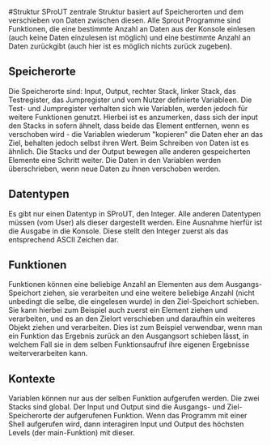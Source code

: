 #Struktur
SProUT zentrale Struktur basiert auf Speicherorten und dem verschieben von Daten zwischen diesen.
Alle Sprout Programme sind Funktionen, die eine bestimmte Anzahl an Daten aus der Konsole einlesen 
(auch keine Daten einzulesen ist möglich)
und eine bestimmte Anzahl an Daten zurückgibt
(auch hier ist es möglich nichts zurück zugeben).


## Speicherorte
Die Speicherorte sind: Input, Output, rechter Stack, linker Stack, das Testregister, das Jumpregister
und vom Nutzer definierte Variableen.
Die Test- und Jumpregister verhalten sich wie Variablen, werden jedoch für weitere Funktionen genutzt. 
Hierbei ist es anzumerken, dass sich der input den Stacks in sofern ähnelt, dass beide das Element entfernen, 
wenn es verschoben wird - die Variablen wiederum "kopieren" die Daten eher an das Ziel, 
behalten jedoch selbst ihren Wert. 
Beim Schreiben von Daten ist es ähnlich. 
Die Stacks und der Output bewegen alle anderen gespeicherten Elemente eine Schritt weiter. 
Die Daten in den Variablen werden überschrieben, wenn neue Daten zu ihnen verschoben werden.

## Datentypen
Es gibt nur einen Datentyp in SProUT, den Integer. Alle anderen Datentypen müssen (vom User) als dieser dargestellt werden.
Eine Ausnahme hierfür ist die Ausgabe in die Konsole. Diese stellt den Integer zuerst als das entsprechend ASCII Zeichen dar.

## Funktionen
Funktionen können eine beliebige Anzahl an Elementen aus dem Ausgangs-Speichort ziehen, sie verarbeiten
und eine weitere beliebige Anzahl (nicht unbedingt die selbe, die eingelesen wurde) in den Ziel-Speichort schieben.
Sie kann hierbei zum Beispiel auch zuerst ein Element ziehen und verarbeiten, und es an den Zielort verschieben und 
daraufhin ein weiteres Objekt ziehen und verarbeiten. Dies ist zum Beispiel verwendbar, wenn man ein Funktion 
das Ergebnis zurück an den Ausgangsort schieben lässt, in welchem Fall sie in dem selben Funktionsaufruf ihre eigenen 
Ergebnisse weiterverarbeiten kann.

## Kontexte
Variablen können nur aus der selben Funktion aufgerufen werden. Die zwei Stacks sind global. Der Input und Output 
sind die Ausgangs- und Ziel-Speicherorte der aufgerufenen Funktion. Wenn das Programm mit einer Shell aufgerufen wird,
dann interagiren Input und Output des höchsten Levels (der main-Funktion) mit dieser.
